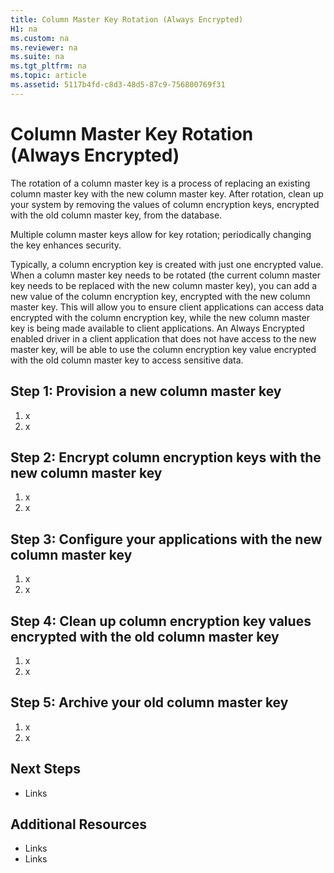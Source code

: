 ```yaml
---
title: Column Master Key Rotation (Always Encrypted)
H1: na
ms.custom: na
ms.reviewer: na
ms.suite: na
ms.tgt_pltfrm: na
ms.topic: article
ms.assetid: 5117b4fd-c8d3-48d5-87c9-756800769f31
---
```

# Column Master Key Rotation (Always Encrypted)
The rotation of a column master key is a process of replacing an existing column master key with the new column master key. After rotation, clean up your system by removing the values of column encryption keys, encrypted with the old column master key, from the database.  

Multiple column master keys allow for key rotation; periodically changing the key enhances security.

Typically, a column encryption key is created with just one encrypted value. When a column master key needs to be rotated (the current column master key needs to be replaced with the new column master key), you can add a new value of the column encryption key, encrypted with the new column master key. This will allow you to ensure client applications can access data encrypted with the column encryption key, while the new column master key is being made available to client applications. An Always Encrypted enabled driver in a client application that does not have access to the new master key, will be able to use the column encryption key value encrypted with the old column master key to access sensitive data.

  
## Step 1: Provision a new column master key  
1. x  
2. x  
  
## Step 2: Encrypt column encryption keys with the new column master key  
1. x  
2. x  
  
## Step 3: Configure your applications with the new column master key  



1. x  
2. x  
  
## Step 4: Clean up column encryption key values encrypted with the old column master key  
1. x  
2. x  
  
## Step 5: Archive your old column master key  
1. x  
2. x  
  
  
## Next Steps  
    
- Links  
  
## Additional Resources  
  
- Links  
- Links